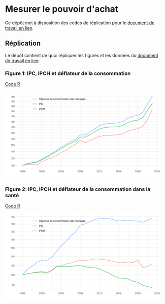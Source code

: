 # Mesurer le pouvoir d'achat

Ce dépôt met à disposition des codes de réplication pour le [document de travail en lien](https://fgeerolf.com/mesurer-le-pouvoir-d-achat.pdf).

## Réplication

Le dépôt contient de quoi répliquer les figures et les données du [document de travail en lien](https://fgeerolf.com/mesurer-le-pouvoir-d-achat.pdf):

### Figure 1: IPC, IPCH et déflateur de la consommation

[Code R](figure1.R)

![FigureA1](figure1.png)

### Figure 2: IPC, IPCH et déflateur de la consommation dans la santé

[Code R](figure2.R)

![FigureA1](figure2.png)
